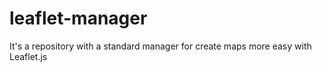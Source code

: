 # leaflet-manager
It's a repository with a standard manager for create maps more easy with Leaflet.js
